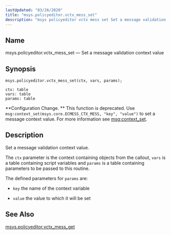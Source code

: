 ```yaml
---
lastUpdated: "03/26/2020"
title: "msys.policyeditor.vctx_mess_set"
description: "msys policyeditor vctx mess set Set a message validation context value msys policyeditor vctx mess set ctx vars params Configuration Change This function is deprecated Use msg context set msys core ECMESS CTX MESS key value to set a message context value For more information see msg context set Set..."
---
```


<a name="lua.ref.msys.policyeditor.vctx_mess_set"></a> 
## Name

msys.policyeditor.vctx_mess_set — Set a message validation context value

<a name="idp25096400"></a> 
## Synopsis

`msys.policyeditor.vctx_mess_set(ctx, vars, params);`

```
ctx: table
vars: table
params: table
```

**Configuration Change. ** This function is deprecated. Use `msg:context_set(msys.core.ECMESS_CTX_MESS, "key", "value")` to set a message context value. For more information see [msg:context_set](/momentum/3/3-reference/3-reference-lua-ref-msg-context-set).

<a name="idp25101760"></a> 
## Description

Set a message validation context value.

The `ctx` parameter is the context containing objects from the callout, `vars` is a table containing script variables and `params` is a table containing parameters to be passed to this routine.

The defined parameters for `params` are:

*   `key` the name of the context variable

*   `value` the value to which it will be set

<a name="idp25108992"></a> 
## See Also

[msys.policyeditor.vctx_mess_get](/momentum/3/3-reference/lua-ref-msys-policyeditor-vctx-mess-get)